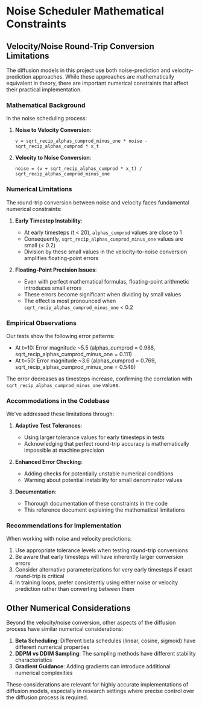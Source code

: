 # Noise Scheduler Mathematical Constraints

## Velocity/Noise Round-Trip Conversion Limitations

The diffusion models in this project use both noise-prediction and velocity-prediction approaches. While these approaches are mathematically equivalent in theory, there are important numerical constraints that affect their practical implementation.

### Mathematical Background

In the noise scheduling process:

1. **Noise to Velocity Conversion**:
   ```
   v = sqrt_recip_alphas_cumprod_minus_one * noise - sqrt_recip_alphas_cumprod * x_t
   ```

2. **Velocity to Noise Conversion**:
   ```
   noise = (v + sqrt_recip_alphas_cumprod * x_t) / sqrt_recip_alphas_cumprod_minus_one
   ```

### Numerical Limitations

The round-trip conversion between noise and velocity faces fundamental numerical constraints:

1. **Early Timestep Instability**:
   - At early timesteps (t < 20), `alphas_cumprod` values are close to 1
   - Consequently, `sqrt_recip_alphas_cumprod_minus_one` values are small (< 0.2)
   - Division by these small values in the velocity-to-noise conversion amplifies floating-point errors

2. **Floating-Point Precision Issues**:
   - Even with perfect mathematical formulas, floating-point arithmetic introduces small errors
   - These errors become significant when dividing by small values
   - The effect is most pronounced when `sqrt_recip_alphas_cumprod_minus_one` < 0.2

### Empirical Observations

Our tests show the following error patterns:

- At t=10: Error magnitude ~5.5 (alphas_cumprod = 0.988, sqrt_recip_alphas_cumprod_minus_one = 0.111)
- At t=50: Error magnitude ~3.6 (alphas_cumprod = 0.769, sqrt_recip_alphas_cumprod_minus_one = 0.548)

The error decreases as timesteps increase, confirming the correlation with `sqrt_recip_alphas_cumprod_minus_one` values.

### Accommodations in the Codebase

We've addressed these limitations through:

1. **Adaptive Test Tolerances**:
   - Using larger tolerance values for early timesteps in tests
   - Acknowledging that perfect round-trip accuracy is mathematically impossible at machine precision

2. **Enhanced Error Checking**:
   - Adding checks for potentially unstable numerical conditions
   - Warning about potential instability for small denominator values

3. **Documentation**:
   - Thorough documentation of these constraints in the code
   - This reference document explaining the mathematical limitations

### Recommendations for Implementation

When working with noise and velocity predictions:

1. Use appropriate tolerance levels when testing round-trip conversions
2. Be aware that early timesteps will have inherently larger conversion errors
3. Consider alternative parameterizations for very early timesteps if exact round-trip is critical
4. In training loops, prefer consistently using either noise or velocity prediction rather than converting between them

## Other Numerical Considerations

Beyond the velocity/noise conversion, other aspects of the diffusion process have similar numerical considerations:

1. **Beta Scheduling**: Different beta schedules (linear, cosine, sigmoid) have different numerical properties
2. **DDPM vs DDIM Sampling**: The sampling methods have different stability characteristics
3. **Gradient Guidance**: Adding gradients can introduce additional numerical complexities

These considerations are relevant for highly accurate implementations of diffusion models, especially in research settings where precise control over the diffusion process is required.